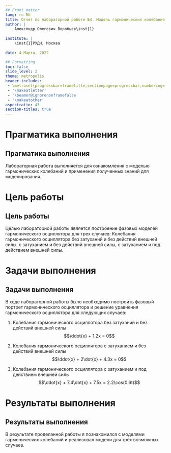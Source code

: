 ```yaml
---
## Front matter
lang: ru-RU
title: Отчет по лабораторной работе №4. Модель гармонических колебаний.
author: |
	Алекспндр Олегович Воробьев\inst{1}
	
institute: |
	\inst{1}РУДН, Москва
	
date: 4 Марта, 2022

## Formatting
toc: false
slide_level: 2
theme: metropolis
header-includes: 
 - \metroset{progressbar=frametitle,sectionpage=progressbar,numbering=fraction}
 - '\makeatletter'
 - '\beamer@ignorenonframefalse'
 - '\makeatother'
aspectratio: 43
section-titles: true
---
```


# Прагматика выполнения

## Прагматика выполнения

Лабораторная работа выполняется для ознакомления с моделью гармонических колебаний и применения полученных знаний для моделирования. 

# Цель работы

## Цель работы

Целью лабораторной работы является построение фазовых моделей гармонического осциллятора для трех случаев: Колебания гармонического осциллятора без затуханий и без действий внешней силы,  c затуханием и без действий внешней силы, c затуханием и под действием внешней силы.

# Задачи выполнения 

## Задачи выполнения 

В ходе лабораторной работы было необходимо построить фазовый портрет гармонического осциллятора и решение уравнения гармонического осциллятора для следующих случаев:  

1. Колебания гармонического осциллятора без затуханий и без действий внешней силы
$$\ddot{x} + 1.2x = 0$$

2. Колебания гармонического осциллятора c затуханием и без действий внешней силы
$$\ddot{x} + 2\dot{x} + 4.3x = 0$$

3. Колебания гармонического осциллятора c затуханием и под действием внешней силы
$$\ddot{x} + 7.4\dot{x} + 7.5x = 2.2\cos(0.6t)$$

# Результаты выполнения 

## Результаты выполнения 

В результате проделанной работы я познакомился с моделями гармонических колебаний и реализовал модели для трёх возможных случаев.  


